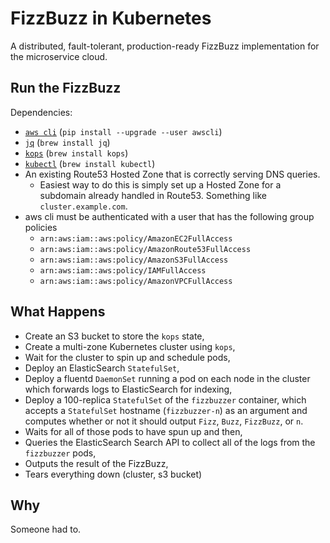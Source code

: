 # FizzBuzz in Kubernetes

A distributed, fault-tolerant, production-ready FizzBuzz implementation for the microservice cloud.

## Run the FizzBuzz

Dependencies:
- [`aws cli`](http://docs.aws.amazon.com/cli/latest/userguide/installing.html) (`pip install --upgrade --user awscli`)
- [`jq`](https://stedolan.github.io/jq/) (`brew install jq`)
- [`kops`](https://github.com/kubernetes/kops) (`brew install kops`)
- [`kubectl`](https://kubernetes.io/docs/user-guide/prereqs/) (`brew install kubectl`)
- An existing Route53 Hosted Zone that is correctly serving DNS queries.
    + Easiest way to do this is simply set up a Hosted Zone for a subdomain already handled in Route53. Something like `cluster.example.com`.
- aws cli must be authenticated with a user that has the following group policies
    + `arn:aws:iam::aws:policy/AmazonEC2FullAccess`
    + `arn:aws:iam::aws:policy/AmazonRoute53FullAccess`
    + `arn:aws:iam::aws:policy/AmazonS3FullAccess`
    + `arn:aws:iam::aws:policy/IAMFullAccess`
    + `arn:aws:iam::aws:policy/AmazonVPCFullAccess`

## What Happens

- Create an S3 bucket to store the `kops` state,
- Create a multi-zone Kubernetes cluster using `kops`,
- Wait for the cluster to spin up and schedule pods,
- Deploy an ElasticSearch `StatefulSet`,
- Deploy a fluentd `DaemonSet` running a pod on each node in the cluster which forwards logs to ElasticSearch for indexing,
- Deploy a 100-replica `StatefulSet` of the `fizzbuzzer` container, which accepts a `StatefulSet` hostname (`fizzbuzzer-n`) as an argument and computes whether or not it should output `Fizz`, `Buzz`, `FizzBuzz`, or `n`.
- Waits for all of those pods to have spun up and then,
- Queries the ElasticSearch Search API to collect all of the logs from the `fizzbuzzer` pods,
- Outputs the result of the FizzBuzz,
- Tears everything down (cluster, s3 bucket)

## Why

Someone had to.


